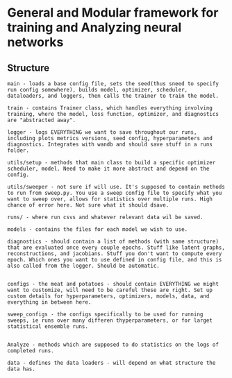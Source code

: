 # General and Modular framework for training and Analyzing neural networks

## Structure

    main - loads a base config file, sets the seed(thus sneed to specify run config somewhere), builds model, optimizer, scheduler, dataloaders, and loggers, then calls the trainer to train the model. 

    train - contains Trainer class, which handles everything involving training, where the model, loss function, optimizer, and diagnostics are "abstracted away". 

    logger - logs EVERYTHING we want to save throughout our runs, including plots metrics versions, seed config, hyperparameters and diagnostics. Integrates with wandb and should save stuff in a runs folder. 

    utils/setup - methods that main class to build a specific optimizer scheduler, model. Need to make it more abstract and depend on the config. 

    utils/sweeper - not sure if will use. It's supposed to contain methods to run from sweep.py. You use a sweep config file to specify what you want to sweep over, allows for statistics over multiple runs. High chance of error here. Not sure what it should dsave. 

    runs/ - where run csvs and whatever relevant data wil be saved. 
    
    models - contains the files for each model we wish to use. 

    diagnostics - should contain a list of methods (with same structure) that are evaluated once every couple epochs. Stuff like latent graphs, reconstructions, and jacobians. Stuff you don't want to compute every epoch. Which ones you want to use defined in config file, and this is also called from the logger. Should be automatic. 


    configs - the meat and potatoes - should contain EVERYTHING we might want to customize, will need to be careful these are right. Set up custom details for hyperparameters, optimizers, models, data, and everything in between here. 

    sweep_configs - the configs specifically to be used for running sweeps, ie runs over many differen thyperparameters, or for larget statistical ensemble runs. 


    Analyze - methods which are supposed to do statistics on the logs of completed runs. 

    data - defines the data loaders - will depend on what structure the data has. 





